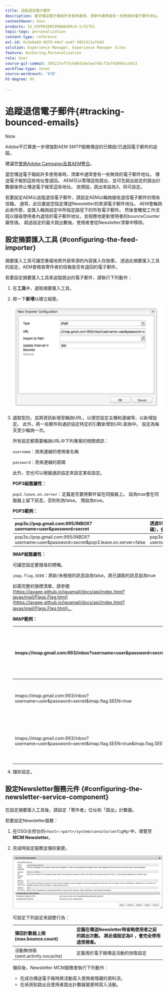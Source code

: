 ```yaml
---
title: 追蹤退信電子郵件
description: 當您傳送電子報給許多使用者時，清單中通常會有一些無效的電子郵件地址。 傳送電子報到這些地址會退回。 AEM可以管理這些跳出，並可在超出設定的跳出計數器後停止傳送電子報至這些地址。
contentOwner: User
products: SG_EXPERIENCEMANAGER/6.5/SITES
topic-tags: personalization
content-type: reference
exl-id: 6cda0a68-0df9-44e7-ae4f-9951411af6dd
solution: Experience Manager, Experience Manager Sites
feature: Authoring,Personalization
role: User
source-git-commit: 305227eff3c0d6414a5ae74bcf3a74309dccdd13
workflow-type: tm+mt
source-wordcount: '678'
ht-degree: 0%

---
```


# 追蹤退信電子郵件{#tracking-bounced-emails}

>[!NOTE]
>
>Adobe不打算進一步增強對AEM SMTP服務傳送的已開啟/已退回電子郵件的追蹤。
>
>建議您[使用Adobe Campaign及其AEM整合](/help/sites-administering/campaign.md)。

當您傳送電子報給許多使用者時，清單中通常會有一些無效的電子郵件地址。 傳送電子報到這些地址會退回。 AEM可以管理這些跳出，並可在超出設定的跳出計數器後停止傳送電子報至這些地址。 依預設，跳出率設為3，但可設定。

若要設定AEM以追蹤退信電子郵件，請設定AEM以輪詢接收退信電子郵件的現有信箱。 通常，此位置是您指定傳送Newsletter的來源電子郵件地址。 AEM會輪詢此收件匣，並匯入輪詢設定中所指定路徑下的所有電子郵件。 然後會觸發工作流程以搜尋使用者內退信的電子郵件地址，並相應地更新使用者的bounceCounter屬性值。 超過設定的最大跳出數後，使用者會從Newsletter清單中移除。

## 設定摘要匯入工具 {#configuring-the-feed-importer}

摘要匯入工具可讓您重複地將外部來源的內容匯入存放庫。 透過此摘要匯入工具的設定，AEM會檢查寄件者的信箱是否有退回的電子郵件。

若要設定摘要匯入工具來追蹤跳出的電子郵件，請執行下列動作：

1. 在&#x200B;**工具**&#x200B;中，選取摘要匯入工具。

1. 按一下&#x200B;**新增**&#x200B;以建立組態。

   ![chlimage_1](assets/chlimage_1a.png)

1. 選取型別，並將資訊新增至輪詢URL，以便您設定主機和連線埠，以新增設定。 此外，將一些郵件和通訊協定特定的引數新增到URL查詢中。 設定為每天至少輪詢一次。

   所有設定都需要輪詢URL中下列專案的相關資訊：

   `username`：用來連線的使用者名稱

   `password`：用來連線的密碼

   此外，您也可以根據通訊協定來設定某些設定。

   **POP3組態屬性：**

   `pop3.leave.on.server`：定義是否要將郵件留在伺服器上。 設為true會在伺服器上留下訊息，否則則為false。 預設為true。

   **POP3範例：**

   | pop3s://pop.gmail.com:995/INBOX?username=user&amp;password=secret | 透過SSL使用pop3連線至連線埠995上的GMail （含使用者/密碼），依預設會在伺服器上留下訊息 |
   |---|---|
   | pop3s://pop.gmail.com:995/INBOX?username=user&amp;password=secret&amp;pop3.leave.on.server=false | pop3s://pop.gmail.com:995/INBOX?username=user&amp;password=secret&amp;pop3.leave.on.server=false |

   **IMAP組態屬性：**

   可讓您設定要搜尋的標幟。

   `imap.flag.SEEN`：將新/未檢視的訊息設為false，將已讀取的訊息設為true

   如需完整的旗標清單，請參閱[https://javaee.github.io/javamail/docs/api/index.html?javax/mail/Flags.Flag.html](https://javaee.github.io/javamail/docs/api/index.html?javax/mail/Flags.Flag.html)。

   **IMAP範例：**

   | imaps://imap.gmail.com:993/inbox?username=user&amp;password=secret | 透過SSL使用IMAP連線到連線埠993上的GMail，並使用user/secret。 僅依預設取得新訊息。 |
   |---|---|
   | imaps://imap.gmail.com:993/inbox?username=user&amp;password=secret&amp;imap.flag.SEEN=true | 透過SSL使用IMAP連線到具有使用者/密碼的GMail 993，只看到訊息。 |
   | imaps://imap.gmail.com:993/inbox?username=user&amp;password=secret&amp;imap.flag.SEEN=true&amp;imap.flag.SEEN=false | 透過SSL使用IMAP連線到具有使用者/密碼的GMail 993，已讀取或收到新訊息。 |

1. 儲存設定。

## 設定Newsletter服務元件 {#configuring-the-newsletter-service-component}

在設定摘要匯入工具後，請設定「寄件者」位址和「跳出」計數器。

若要設定Newsletter服務：

1. 在OSGi主控台的`<host>:<port>/system/console/configMgr`中，導覽至&#x200B;**MCM Newsletter**。

1. 完成時設定服務並儲存變更。

   ![chlimage_1-1](assets/chlimage_1-1a.png)

   可設定下列設定來調整行為：

   | 彈回計數器上限(max.bounce.count) | 定義在傳送Newsletter時省略使用者之前的跳出次數。 將此值設定為0 ，會完全停用退信檢查。 |
   |---|---|
   | 活動無快取(sent.activity.nocache) | 定義用於電子報傳送活動的快取設定 |

   儲存後，Newsletter MCM服務會執行下列動作：

   * 在成功傳送電子報時將活動寫入使用者隱藏的資料流。
   * 在偵測到跳出且使用者跳出計數器變更時寫入活動。
